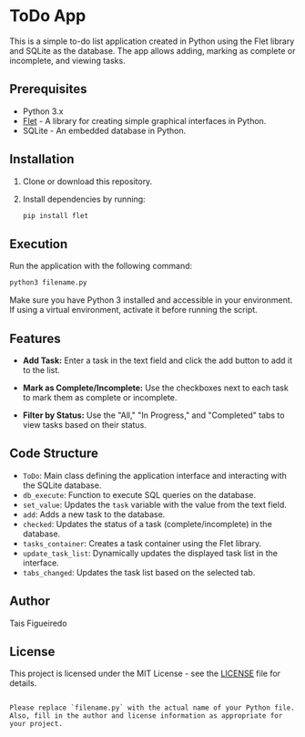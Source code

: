 # ToDo App

This is a simple to-do list application created in Python using the Flet library and SQLite as the database. The app allows adding, marking as complete or incomplete, and viewing tasks.

## Prerequisites

- Python 3.x
- [Flet](https://github.com/BecameTrue/flet) - A library for creating simple graphical interfaces in Python.
- SQLite - An embedded database in Python.

## Installation

1. Clone or download this repository.
2. Install dependencies by running:

   ```bash
   pip install flet
   ```

## Execution

Run the application with the following command:

```bash
python3 filename.py
```

Make sure you have Python 3 installed and accessible in your environment. If using a virtual environment, activate it before running the script.

## Features

- **Add Task:** Enter a task in the text field and click the add button to add it to the list.

- **Mark as Complete/Incomplete:** Use the checkboxes next to each task to mark them as complete or incomplete.

- **Filter by Status:** Use the "All," "In Progress," and "Completed" tabs to view tasks based on their status.

## Code Structure

- `ToDo`: Main class defining the application interface and interacting with the SQLite database.
- `db_execute`: Function to execute SQL queries on the database.
- `set_value`: Updates the `task` variable with the value from the text field.
- `add`: Adds a new task to the database.
- `checked`: Updates the status of a task (complete/incomplete) in the database.
- `tasks_container`: Creates a task container using the Flet library.
- `update_task_list`: Dynamically updates the displayed task list in the interface.
- `tabs_changed`: Updates the task list based on the selected tab.

## Author

Tais Figueiredo

## License

This project is licensed under the MIT License - see the [LICENSE](LICENSE) file for details.
```

Please replace `filename.py` with the actual name of your Python file. Also, fill in the author and license information as appropriate for your project.
